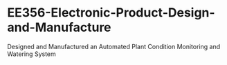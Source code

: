 # EE356-Electronic-Product-Design-and-Manufacture
Designed and Manufactured an Automated Plant Condition Monitoring and Watering System
